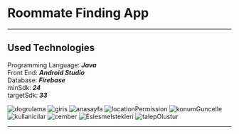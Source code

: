 # Roommate Finding App

 <hr>
<h2> Used Technologies </h2>
Programming Language: <em><strong>Java</strong></em> <br>
Front End: <em><strong>Android Studio</strong></em> <br>
Database: <em><strong>Firebase</strong></em> <br>
minSdk:<em><strong> 24</strong></em> <br>
targetSdk:<em><strong> 33</strong></em> <br>
    
![dogrulama](https://github.com/yusuftahakara19/Ogrenci-Ev-Arkadasi-Eslestirme-Bulma-Uygulamasi/assets/119736588/e7ddcac4-64f3-4c54-a2d4-4687b481e1ee)
![giris](https://github.com/yusuftahakara19/Ogrenci-Ev-Arkadasi-Eslestirme-Bulma-Uygulamasi/assets/119736588/ded26b38-9fa2-4132-91d9-ec05f38576ca)
![anasayfa](https://github.com/yusuftahakara19/Ogrenci-Ev-Arkadasi-Eslestirme-Bulma-Uygulamasi/assets/119736588/6bb819db-47cb-47b8-8de8-ddf2a54faf22)
![locationPermission](https://github.com/yusuftahakara19/Ogrenci-Ev-Arkadasi-Eslestirme-Bulma-Uygulamasi/assets/119736588/89f31afa-807c-4754-95bd-c9778294e8f9)
![konumGuncelle](https://github.com/yusuftahakara19/Ogrenci-Ev-Arkadasi-Eslestirme-Bulma-Uygulamasi/assets/119736588/9dff735c-99c4-4cce-88ca-498e9dc06a33)
![kullanicilar](https://github.com/yusuftahakara19/Ogrenci-Ev-Arkadasi-Eslestirme-Bulma-Uygulamasi/assets/119736588/d9535b34-cdc9-49a2-9ddf-2fd5677a3b08)
![cember](https://github.com/yusuftahakara19/Ogrenci-Ev-Arkadasi-Eslestirme-Bulma-Uygulamasi/assets/119736588/6bd1b5ef-e8d0-44f3-9de5-2957413cbf0d)
![EslesmeIstekleri](https://github.com/yusuftahakara19/Ogrenci-Ev-Arkadasi-Eslestirme-Bulma-Uygulamasi/assets/119736588/c0634baf-d246-4a60-bb07-78ea22a97674)
![talepOlustur](https://github.com/yusuftahakara19/Ogrenci-Ev-Arkadasi-Eslestirme-Bulma-Uygulamasi/assets/119736588/9fa2c2d7-d716-47dc-b613-98a9aa959ec0)

<hr>



